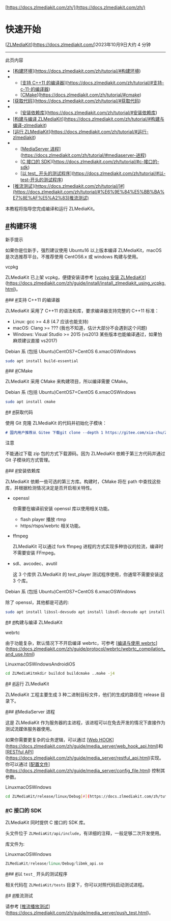 [https://docs.zlmediakit.com/zh/](https://docs.zlmediakit.com/zh/)

# 快速开始

[[ZLMediaKit](https://docs.zlmediakit.com/)](https://docs.zlmediakit.com/)2023年10月9日大约 4 分钟

---

此页内容

- [[构建环境](https://docs.zlmediakit.com/zh/tutorial/#%E6%9E%84%E5%BB%BA%E7%8E%AF%E5%A2%83)](https://docs.zlmediakit.com/zh/tutorial/#构建环境)
- *   [[支持 C++11 的编译器](https://docs.zlmediakit.com/zh/tutorial/#%E6%94%AF%E6%8C%81-c-11-%E7%9A%84%E7%BC%96%E8%AF%91%E5%99%A8)](https://docs.zlmediakit.com/zh/tutorial/#支持-c-11-的编译器)
    - [[CMake](https://docs.zlmediakit.com/zh/tutorial/#cmake)](https://docs.zlmediakit.com/zh/tutorial/#cmake)
- [[获取代码](https://docs.zlmediakit.com/zh/tutorial/#%E8%8E%B7%E5%8F%96%E4%BB%A3%E7%A0%81)](https://docs.zlmediakit.com/zh/tutorial/#获取代码)
- *   [[安装依赖库](https://docs.zlmediakit.com/zh/tutorial/#%E5%AE%89%E8%A3%85%E4%BE%9D%E8%B5%96%E5%BA%93)](https://docs.zlmediakit.com/zh/tutorial/#安装依赖库)
- [[构建与编译 ZLMediaKit](https://docs.zlmediakit.com/zh/tutorial/#%E6%9E%84%E5%BB%BA%E4%B8%8E%E7%BC%96%E8%AF%91-zlmediakit)](https://docs.zlmediakit.com/zh/tutorial/#构建与编译-zlmediakit)
- [[运行 ZLMediaKit](https://docs.zlmediakit.com/zh/tutorial/#%E8%BF%90%E8%A1%8C-zlmediakit)](https://docs.zlmediakit.com/zh/tutorial/#运行-zlmediakit)
- *   [[MediaServer 进程](https://docs.zlmediakit.com/zh/tutorial/#mediaserver-%E8%BF%9B%E7%A8%8B)](https://docs.zlmediakit.com/zh/tutorial/#mediaserver-进程)
    - [[C 接口的 SDK](https://docs.zlmediakit.com/zh/tutorial/#c-%E6%8E%A5%E5%8F%A3%E7%9A%84-sdk)](https://docs.zlmediakit.com/zh/tutorial/#c-接口的-sdk)
    - [[以 test_ 开头的测试程序](https://docs.zlmediakit.com/zh/tutorial/#%E4%BB%A5-test-%E5%BC%80%E5%A4%B4%E7%9A%84%E6%B5%8B%E8%AF%95%E7%A8%8B%E5%BA%8F)](https://docs.zlmediakit.com/zh/tutorial/#以-test-开头的测试程序)
- [[推流测试](https://docs.zlmediakit.com/zh/tutorial/#%E6%8E%A8%E6%B5%81%E6%B5%8B%E8%AF%95)](https://docs.zlmediakit.com/zh/tutorial/[#](https://docs.zlmediakit.com/zh/tutorial/#%E6%9E%84%E5%BB%BA%E7%8E%AF%E5%A2%83)推流测试)

本教程将指导您完成编译和运行 ZLMediaKit。

## [#](https://docs.zlmediakit.com/zh/tutorial/#构建环境)构建环境

新手提示

如果你是位新手，强烈建议使用 Ubuntu16 以上版本编译 ZLMediaKit，macOS 是次选推荐平台。不推荐使用 CentOS6.x 或 windows 构建与使用。

vcpkg

ZLMediaKit 已上架 vcpkg，便捷安装请参考 [[vcpkg 安装 ZLMediaKit](https://docs.zlmediakit.com/zh/guide/install/install_zlmediakit_using_vcpkg.html)](https://docs.zlmediakit.com/zh/guide/install/install_zlmediakit_using_vcpkg.html)。

[#](https://docs.zlmediakit.com/zh/tutorial/#%E6%94%AF%E6%8C%81-c-11-%E7%9A%84%E7%BC%96%E8%AF%91%E5%99%A8)## [#](https://docs.zlmediakit.com/zh/tutorial/#支持-c-11-的编译器)支持 C++11 的编译器

ZLMediaKit 采用了 C++11 的语法和库，要求编译器支持完整的 C++11 标准：

- Linux: gcc >= 4.8 (4.7 应该也能支持)
- macOS: Clang >= ??? (我也不知道，估计大部分不会遇到这个问题)
- Windows: Visual Studio >= 2015 (vs2013 某些版本也能编译通过，如果怕麻烦建议直接 vs2017)

Debian 系 (包括 Ubuntu)CentOS7+CentOS 6.xmacOSWindows

```Bash
sudo apt install build-essential
```

[#](https://docs.zlmediakit.com/zh/tutorial/#cmake)## [#](https://docs.zlmediakit.com/zh/tutorial/#cmake)CMake

ZLMediaKit 采用 CMake 来构建项目，所以编译需要 CMake。

Debian 系 (包括 Ubuntu)CentOS7+CentOS 6.xmacOSWindows

```Bash
sudo apt install cmake
```

[#](https://docs.zlmediakit.com/zh/tutorial/#%E8%8E%B7%E5%8F%96%E4%BB%A3%E7%A0%81)# [#](https://docs.zlmediakit.com/zh/tutorial/#获取代码)获取代码

使用 Git 克隆 ZLMediaKit 的代码并初始化子模块：

```Markdown
# 国内用户推荐从 Gitee 下载git clone --depth 1 https://gitee.com/xia-chu/ZLMediaKitcd ZLMediaKit# 初始化子模块 （必须执行）git submodule update --init
```

注意

不能通过下载 zip 包的方式下载源码。因为 ZLMediaKit 依赖于第三方代码并通过 Git 子模块的方式管理。

[#](https://docs.zlmediakit.com/zh/tutorial/#%E5%AE%89%E8%A3%85%E4%BE%9D%E8%B5%96%E5%BA%93)## [#](https://docs.zlmediakit.com/zh/tutorial/#安装依赖库)安装依赖库

ZLMediaKit 依赖一些可选的第三方库。构建时，CMake 将在 path 中查找这些库，并根据检测情况决定是否开启相关特性。

- openssl

    你需要在编译前安装 openssl 库以使用相关功能。

    - flash player 播放 rtmp
    - https/rtsps/webrtc 相关功能。
- ffmpeg

    ZLMediaKit 可以通过 fork ffmpeg 进程的方式实现多种协议的拉流，编译时不需要安装 FFmpeg。
- sdl、avcodec、avutil

    这 3 个库供 ZLMediaKit 的 test_player 测试程序使用，你通常不需要安装这 3 个库。

Debian 系 (包括 Ubuntu)CentOS7+CentOS 6.xmacOSWindows

除了 openssl，其他都是可选的:

```Bash
sudo apt install libssl-devsudo apt install libsdl-devsudo apt install libavcodec-devsudo apt install libavutil-devsudo apt install ffmpeg
```

[#](https://docs.zlmediakit.com/zh/tutorial/#%E6%9E%84%E5%BB%BA%E4%B8%8E%E7%BC%96%E8%AF%91-zlmediakit)# [#](https://docs.zlmediakit.com/zh/tutorial/#构建与编译-zlmediakit)构建与编译 ZLMediaKit

webrtc

由于功能复杂，默认情况下不开启编译 webrtc，可参考 [[编译与使用 webrtc](https://docs.zlmediakit.com/zh/guide/protocol/webrtc/webrtc_compilation_and_use.html)](https://docs.zlmediakit.com/zh/guide/protocol/webrtc/webrtc_compilation_and_use.html)

LinuxmacOSWindowsAndroidiOS

```Bash
cd ZLMediaKitmkdir buildcd buildcmake ..make -j4
```

[#](https://docs.zlmediakit.com/zh/tutorial/#%E8%BF%90%E8%A1%8C-zlmediakit)# [#](https://docs.zlmediakit.com/zh/tutorial/#运行-zlmediakit)运行 ZLMediaKit

ZLMediaKit 工程主要生成 3 种二进制目标文件，他们的生成的路径在 release 目录下。

[#](https://docs.zlmediakit.com/zh/tutorial/#mediaserver-%E8%BF%9B%E7%A8%8B)## [#](https://docs.zlmediakit.com/zh/tutorial/#mediaserver-进程)MediaServer 进程

这是 ZLMediaKit 作为服务器的主进程，该进程可以在免去开发的情况下直接作为测试流媒体服务器使用。

如果你需要更复杂的业务逻辑，可以通过 [[Web HOOK](https://docs.zlmediakit.com/zh/guide/media_server/web_hook_api.html)](https://docs.zlmediakit.com/zh/guide/media_server/web_hook_api.html)和 [[RESTful API](https://docs.zlmediakit.com/zh/guide/media_server/restful_api.html)](https://docs.zlmediakit.com/zh/guide/media_server/restful_api.html)实现。你可以通过 [[配置文件](https://docs.zlmediakit.com/zh/guide/media_server/config_file.html)](https://docs.zlmediakit.com/zh/guide/media_server/config_file.html) 控制其参数。

LinuxmacOSWindows

```Bash
cd ZLMediaKit/release/linux/Debug[#](https://docs.zlmediakit.com/zh/tutorial/#c-%E6%8E%A5%E5%8F%A3%E7%9A%84-sdk) 通过 -h 可以了解启动参数./MediaServer -h# 以守护进程模式启动./MediaServer -d &
```

### [#](https://docs.zlmediakit.com/zh/tutorial/#c-接口的-sdk)C 接口的 SDK

ZLMediaKit 同时提供 C 接口的 SDK 库。

头文件位于 `ZLMediaKit/api/include`，有详细的注释，一般足够二次开发使用。

库文件为:

LinuxmacOSWindows

```C++
ZLMediaKit/release/linux/Debug/libmk_api.so
```

[#](https://docs.zlmediakit.com/zh/tutorial/#%E4%BB%A5-test-%E5%BC%80%E5%A4%B4%E7%9A%84%E6%B5%8B%E8%AF%95%E7%A8%8B%E5%BA%8F)## [#](https://docs.zlmediakit.com/zh/tutorial/#以-test-开头的测试程序)以 `test_` 开头的测试程序

相关代码在 `ZLMediaKit/tests` 目录下，你可以对照代码启动测试进程。

[#](https://docs.zlmediakit.com/zh/tutorial/#%E6%8E%A8%E6%B5%81%E6%B5%8B%E8%AF%95)# [#](https://docs.zlmediakit.com/zh/tutorial/#推流测试)推流测试

请参考 [[推流播放测试](https://docs.zlmediakit.com/zh/guide/media_server/push_test.html)](https://docs.zlmediakit.com/zh/guide/media_server/push_test.html)。